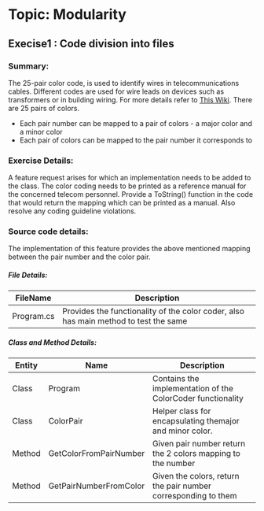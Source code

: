 # Topic: Modularity
## Execise1 : Code division into files

### Summary:
The 25-pair color code, is used to identify wires in telecommunications cables. Different codes are used for wire leads on devices such as transformers or in building wiring. For more details refer to [This Wiki](https://en.wikipedia.org/wiki/25-pair_color_code). 
There are 25 pairs of colors. 
 - Each pair number can be mapped to a pair of colors - a major color and a minor color
 - Each pair of colors can be mapped to the pair number it corresponds to

### Exercise Details:
A feature request arises for which an implementation needs to be added to the class.
The color coding needs to be printed as a reference manual for the concerned telecom personnel.
Provide a ToString() function in the code that would return the mapping which can be printed as a manual.
Also resolve any coding guideline violations.

### Source code details:
 The implementation of this feature provides the above mentioned mapping between the pair number and the color pair. 

 ##### File Details:
| FileName | Description |
| ------ | ------ |
| Program.cs | Provides the functionality of the color coder, also has main method to test the same |

 ##### Class and Method Details:
| Entity | Name | Description |
| ------ | ------ | ------ |
| Class | Program | Contains the implementation of the ColorCoder functionality |
| Class | ColorPair | Helper class for encapsulating themajor and minor color. |
| Method | GetColorFromPairNumber | Given pair number return the 2 colors mapping to the number|
| Method | GetPairNumberFromColor | Given the colors, return the pair number corresponding to them|

